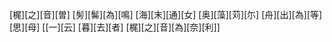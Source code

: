 [梶][之][音][曽] [髣][髴][為][鳴] [海][末][通][女] [奥][藻][苅][尓] [舟][出][為][等][思][母] [[一][云] [暮][去][者] [梶][之][音][為][奈][利]]
